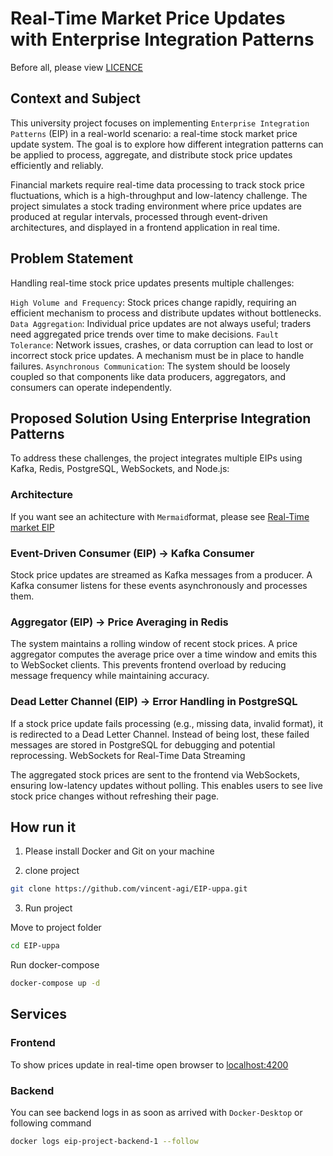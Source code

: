 # Real-Time Market Price Updates with Enterprise Integration Patterns

Before all, please view [LICENCE](./LICENCE)

## Context and Subject

This university project focuses on implementing `Enterprise Integration Patterns` (EIP) in a real-world scenario: a real-time stock market price update system. The goal is to explore how different integration patterns can be applied to process, aggregate, and distribute stock price updates efficiently and reliably.

Financial markets require real-time data processing to track stock price fluctuations, which is a high-throughput and low-latency challenge. The project simulates a stock trading environment where price updates are produced at regular intervals, processed through event-driven architectures, and displayed in a frontend application in real time.

## Problem Statement

Handling real-time stock price updates presents multiple challenges:

`High Volume and Frequency`: Stock prices change rapidly, requiring an efficient mechanism to process and distribute updates without bottlenecks.
`Data Aggregation`: Individual price updates are not always useful; traders need aggregated price trends over time to make decisions.
`Fault Tolerance`: Network issues, crashes, or data corruption can lead to lost or incorrect stock price updates. A mechanism must be in place to handle failures.
`Asynchronous Communication`: The system should be loosely coupled so that components like data producers, aggregators, and consumers can operate independently.

## Proposed Solution Using Enterprise Integration Patterns
To address these challenges, the project integrates multiple EIPs using Kafka, Redis, PostgreSQL, WebSockets, and Node.js:

### Architecture

If you want see an achitecture with `Mermaid`format, please see [Real-Time market EIP](./architecture.md)

### Event-Driven Consumer (EIP) → Kafka Consumer

Stock price updates are streamed as Kafka messages from a producer.
A Kafka consumer listens for these events asynchronously and processes them.

### Aggregator (EIP) → Price Averaging in Redis

The system maintains a rolling window of recent stock prices.
A price aggregator computes the average price over a time window and emits this to WebSocket clients.
This prevents frontend overload by reducing message frequency while maintaining accuracy.

### Dead Letter Channel (EIP) → Error Handling in PostgreSQL

If a stock price update fails processing (e.g., missing data, invalid format), it is redirected to a Dead Letter Channel.
Instead of being lost, these failed messages are stored in PostgreSQL for debugging and potential reprocessing.
WebSockets for Real-Time Data Streaming

The aggregated stock prices are sent to the frontend via WebSockets, ensuring low-latency updates without polling.
This enables users to see live stock price changes without refreshing their page.

## How run it

1. Please install Docker and Git on your machine

2. clone project

```bash
git clone https://github.com/vincent-agi/EIP-uppa.git
```

3. Run project

Move to project folder

```bash
cd EIP-uppa
```

Run docker-compose

```bash
docker-compose up -d
```

## Services

### Frontend

To show prices update in real-time open browser to [localhost:4200](http://localhost:4200)

### Backend

You can see backend logs in as soon as arrived with `Docker-Desktop` or following command

```bash
docker logs eip-project-backend-1 --follow
```
